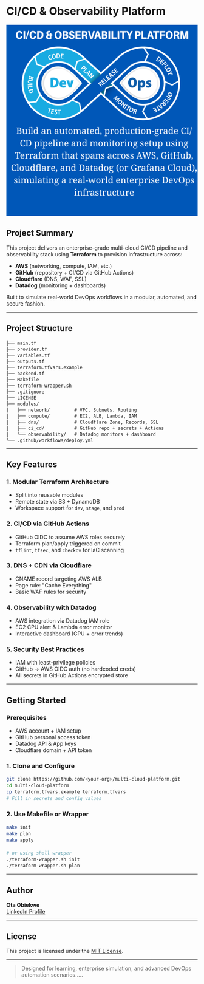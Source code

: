 
# CI/CD & Observability Platform

![Project Thumbnail](ci-cd.png)

## Project Summary
This project delivers an enterprise-grade multi-cloud CI/CD pipeline and observability stack using **Terraform** to provision infrastructure across:

- **AWS** (networking, compute, IAM, etc.)
- **GitHub** (repository + CI/CD via GitHub Actions)
- **Cloudflare** (DNS, WAF, SSL)
- **Datadog** (monitoring + dashboards)

Built to simulate real-world DevOps workflows in a modular, automated, and secure fashion.

---

## Project Structure
```
├── main.tf
├── provider.tf
├── variables.tf
├── outputs.tf
├── terraform.tfvars.example
├── backend.tf
├── Makefile
├── terraform-wrapper.sh
├── .gitignore
├── LICENSE
├── modules/
│   ├── network/         # VPC, Subnets, Routing
│   ├── compute/         # EC2, ALB, Lambda, IAM
│   ├── dns/             # Cloudflare Zone, Records, SSL
│   ├── ci_cd/           # GitHub repo + secrets + Actions
│   └── observability/   # Datadog monitors + dashboard
└── .github/workflows/deploy.yml
```

---

## Key Features

### 1. Modular Terraform Architecture
- Split into reusable modules
- Remote state via S3 + DynamoDB
- Workspace support for `dev`, `stage`, and `prod`

### 2. CI/CD via GitHub Actions
- GitHub OIDC to assume AWS roles securely
- Terraform plan/apply triggered on commit
- `tflint`, `tfsec`, and `checkov` for IaC scanning

### 3. DNS + CDN via Cloudflare
- CNAME record targeting AWS ALB
- Page rule: "Cache Everything"
- Basic WAF rules for security

### 4. Observability with Datadog
- AWS integration via Datadog IAM role
- EC2 CPU alert & Lambda error monitor
- Interactive dashboard (CPU + error trends)

### 5. Security Best Practices
- IAM with least-privilege policies
- GitHub → AWS OIDC auth (no hardcoded creds)
- All secrets in GitHub Actions encrypted store

---

## Getting Started

### Prerequisites
- AWS account + IAM setup
- GitHub personal access token
- Datadog API & App keys
- Cloudflare domain + API token

### 1. Clone and Configure
```bash
git clone https://github.com/<your-org>/multi-cloud-platform.git
cd multi-cloud-platform
cp terraform.tfvars.example terraform.tfvars
# Fill in secrets and config values
```

### 2. Use Makefile or Wrapper
```bash
make init
make plan
make apply

# or using shell wrapper
./terraform-wrapper.sh init
./terraform-wrapper.sh plan
```

---

## Author
**Ota Obiekwe**  
[LinkedIn Profile](https://www.linkedin.com/in/Ota-Obiekwe)

---

## License
This project is licensed under the [MIT License](./LICENSE).

---

> Designed for learning, enterprise simulation, and advanced DevOps automation scenarios.....
